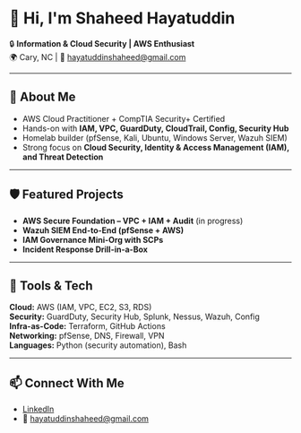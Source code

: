 # 👋 Hi, I'm Shaheed Hayatuddin  

🔒 **Information & Cloud Security | AWS Enthusiast**  
🌍 Cary, NC | 📧 hayatuddinshaheed@gmail.com  

---

## 🚀 About Me  
- AWS Cloud Practitioner + CompTIA Security+ Certified  
- Hands-on with **IAM, VPC, GuardDuty, CloudTrail, Config, Security Hub**  
- Homelab builder (pfSense, Kali, Ubuntu, Windows Server, Wazuh SIEM)  
- Strong focus on **Cloud Security, Identity & Access Management (IAM), and Threat Detection**  

---

## 🛡️ Featured Projects  
- **AWS Secure Foundation – VPC + IAM + Audit** (in progress)  
- **Wazuh SIEM End-to-End (pfSense + AWS)**  
- **IAM Governance Mini-Org with SCPs**  
- **Incident Response Drill-in-a-Box**  

---

## 🧰 Tools & Tech  
**Cloud:** AWS (IAM, VPC, EC2, S3, RDS)  
**Security:** GuardDuty, Security Hub, Splunk, Nessus, Wazuh, Config  
**Infra-as-Code:** Terraform, GitHub Actions  
**Networking:** pfSense, DNS, Firewall, VPN  
**Languages:** Python (security automation), Bash  

---

## 📫 Connect With Me  
- [LinkedIn](https://www.linkedin.com/in/shaheed-hayatuddin-212b07246)  
- 📧 hayatuddinshaheed@gmail.com  
